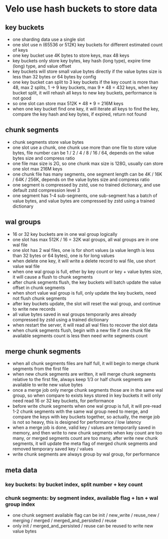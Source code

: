 # Velo use hash buckets to store data

## key buckets

- one sharding data use a single slot
- one slot use n (65536 or 512K) key buckets for different estimated count of keys
- one key bucket use 4K bytes to store keys, max 48 keys
- key buckets only store key bytes, key hash (long type), expire time (long) type, and value offset
- key buckets will store small value bytes directly if the value bytes size is less than 32 bytes or 64 bytes by config
- one key bucket can split to 3 key buckets if the key count is more than 48, max 2 splits, 1 -> 9 key buckets, max 9 *
  48 = 432 keys, when key bucket split, it will rehash all keys to new key buckets, performance is not good
- so one slot can store max 512K * 48 * 9 = 216M keys
- when one key bucket find one key, it will iterate all keys to find the key, compare the key hash and key bytes, if
  expired, return not found

## chunk segments

- chunk segments store value bytes
- one slot use a chunk, one chunk use more than one file to store value bytes, file number can be 1 / 2 / 4 / 8 / 16 /
  64, depends on the value bytes size and compress ratio
- one file max size is 2G, so one chunk max size is 128G, usually can store one slot max 216M keys
- one chunk file has many segments, one segment length can be 4K / 16K / 64K / 256K, depends on the value bytes size and
  compress ratio
- one segment is compressed by zstd, use no trained dictionary, and use default zstd compression level 3
- one segment has 1-4 sub-segments, one sub-segment has a batch of value bytes, and value bytes are compressed by zstd
  using a trained dictionary

## wal groups

- 16 or 32 key buckets are in one wal group logically
- one slot has max 512K / 16 = 32K wal groups, all wal groups are in one wal file
- one slot has 2 wal files, one is for short values (a value length is less than 32 bytes or 64 bytes), one is for long
  values
- when delete one key, it will write a delete record to wal file, use short value wal file
- when one wal group is full, ether by key count or key + value bytes size, it will cause a flush to chunk segments
- after chunk segments flush, the key buckets will batch update the value offset in chunk segments
- when short value wal group is full, only update the key buckets, need not flush chunk segments
- after key buckets update, the slot will reset the wal group, and continue to write new records
- all value bytes saved in wal groups temporarily ares already compressed by zstd using a trained dictionary
- when restart the server, it will read all wal files to recover the slot data
- when chunk segments flush, begin with a new file if one chunk file available segments count is less then need write
  segments count

## merge chunk segments

- when all chunk segments files are half full, it will begin to merge chunk segments from the first file
- when new chunk segments are written, it will merge chunk segments relative to the first file, always keep 1/3 or half
  chunk segments are available to write new value bytes
- once a merge job only merge chunk segments those are in the same wal group, so when compare to exists keys stored
  in key buckets it will only need read 16 or 32 key buckets, for performance
- before write chunk segments when one wal group is full, it will pre-read 1-2 chunk segments with the same wal group
  need to merge, and compare the keys with key buckets together, so actually, the merge job is not so heavy, this is
  designed for performance / low latency
- when a merge job is done, valid key / values are temporarily saved in memory, and then write to new chunk segments
  when key count are too many, or merged segments count are too many, after write new chunk segments, it will update the
  meta flag of merged chunk segments and removed temporary saved key / values
- write chunk segments are always group by wal group, for performance

## meta data

### key buckets: by bucket index, split number + key count

### chunk segments: by segment index, available flag + lsn + wal group index

- one chunk segment available flag can be init / new_write / reuse_new / merging / merged / merged_and_persisted / reuse
- only init / merged_and_persisted / reuse can be reused to write new value bytes